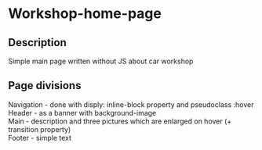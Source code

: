 # Workshop-home-page

## Description

Simple main page written without JS about car workshop

## Page divisions

Navigation - done with disply: inline-block property and pseudoclass :hover <br />
Header - as a banner with background-image <br />
Main - description and three pictures which are enlarged on hover (+ transition property) <br />
Footer - simple text
